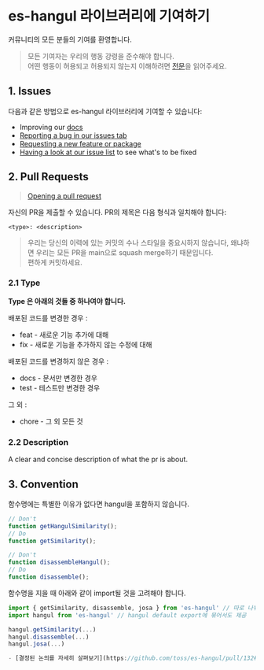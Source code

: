 # es-hangul 라이브러리에 기여하기

커뮤니티의 모든 분들의 기여를 환영합니다.

> 모든 기여자는 우리의 행동 강령을 준수해야 합니다.
> <br/>어떤 행동이 허용되고 허용되지 않는지 이해하려면 [전문](./CODE_OF_CONDUCT.md)을 읽어주세요.

## 1. Issues

다음과 같은 방법으로 es-hangul 라이브러리에 기여할 수 있습니다:

- Improving our [docs](https://slash.page)
- [Reporting a bug in our issues tab](https://github.com/toss/slash/issues/new/choose)
- [Requesting a new feature or package](https://github.com/toss/slash/issues/new/choose)
- [Having a look at our issue list](https://github.com/toss/slash/issues) to see what's to be fixed

## 2. Pull Requests

> [Opening a pull request](https://github.com/toss/slash/compare) <br/>

자신의 PR을 제출할 수 있습니다. PR의 제목은 다음 형식과 일치해야 합니다:

```
<type>: <description>
```

> 우리는 당신의 이력에 있는 커밋의 수나 스타일을 중요시하지 않습니다, 왜냐하면 우리는 모든 PR을 main으로 squash merge하기 때문입니다. <br/>
> 편하게 커밋하세요.

### 2.1 Type

**Type 은 아래의 것들 중 하나여야 합니다.**

배포된 코드를 변경한 경우 :

- feat - 새로운 기능 추가에 대해
- fix - 새로운 기능을 추가하지 않는 수정에 대해

배포된 코드를 변경하지 않은 경우 :

- docs - 문서만 변경한 경우
- test - 테스트만 변경한 경우

그 외 :

- chore - 그 외 모든 것

### 2.2 Description

A clear and concise description of what the pr is about.

## 3. Convention

함수명에는 특별한 이유가 없다면 hangul을 포함하지 않습니다.

```ts
// Don't
function getHangulSimilarity();
// Do
function getSimilarity();

// Don't
function disassembleHangul();
// Do
function disassemble();
```

함수명을 지을 때 아래와 같이 import될 것을 고려해야 합니다.

```ts
import { getSimilarity, disassemble, josa } from 'es-hangul' // 따로 나눠서도 제공
import hangul from 'es-hangul' // hangul default export에 묶어서도 제공

hangul.getSimilarity(...)
hangul.disassemble(...)
hangul.josa(...)

- [결정된 논의를 자세히 살펴보기](https://github.com/toss/es-hangul/pull/132#discussion_r1660063497)
